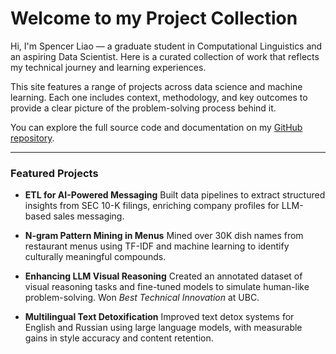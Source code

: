 
# Welcome to my Project Collection

Hi, I'm Spencer Liao — a graduate student in Computational Linguistics and an aspiring Data Scientist. Here is a curated collection of work that reflects my technical journey and learning experiences.

This site features a range of projects across data science and machine learning. Each one includes context, methodology, and key outcomes to provide a clear picture of the problem-solving process behind it.

You can explore the full source code and documentation on my [GitHub repository](https://github.com/spencerfliao?tab=repositories).

---

### **Featured Projects**

* **ETL for AI-Powered Messaging**
  Built data pipelines to extract structured insights from SEC 10-K filings, enriching company profiles for LLM-based sales messaging.

* **N-gram Pattern Mining in Menus**
  Mined over 30K dish names from restaurant menus using TF-IDF and machine learning to identify culturally meaningful compounds.

* **Enhancing LLM Visual Reasoning**
  Created an annotated dataset of visual reasoning tasks and fine-tuned models to simulate human-like problem-solving. Won *Best Technical Innovation* at UBC.

* **Multilingual Text Detoxification**
  Improved text detox systems for English and Russian using large language models, with measurable gains in style accuracy and content retention.